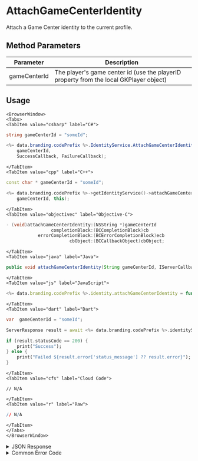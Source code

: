 # AttachGameCenterIdentity

Attach a Game Center identity to the current profile.

<PartialServop service_name="identity" operation_name="ATTACH" />

## Method Parameters

| Parameter    | Description                                                                            |
| ------------ | -------------------------------------------------------------------------------------- |
| gameCenterId | The player's game center id (use the playerID property from the local GKPlayer object) |

## Usage

```mdx-code-block
<BrowserWindow>
<Tabs>
<TabItem value="csharp" label="C#">
```

```csharp
string gameCenterId = "someId";

<%= data.branding.codePrefix %>.IdentityService.AttachGameCenterIdentity(
    gameCenterId,
    SuccessCallback, FailureCallback);
```

```mdx-code-block
</TabItem>
<TabItem value="cpp" label="C++">
```

```cpp
const char * gameCenterId = "someId";

<%= data.branding.codePrefix %>->getIdentityService()->attachGameCenterIdentity(
    gameCenterId, this);
```

```mdx-code-block
</TabItem>
<TabItem value="objectivec" label="Objective-C">
```

```objectivec
- (void)attachGameCenterIdentity:(NSString *)gameCenterId
                 completionBlock:(BCCompletionBlock)cb
            errorCompletionBlock:(BCErrorCompletionBlock)ecb
                        cbObject:(BCCallbackObject)cbObject;
```

```mdx-code-block
</TabItem>
<TabItem value="java" label="Java">
```

```java
public void attachGameCenterIdentity(String gameCenterId, IServerCallback callback)
```

```mdx-code-block
</TabItem>
<TabItem value="js" label="JavaScript">
```

```javascript
<%= data.branding.codePrefix %>.identity.attachGameCenterIdentity = function(gameCenterId, callback)
```

```mdx-code-block
</TabItem>
<TabItem value="dart" label="Dart">
```

```dart
var  gameCenterId = "someId";

ServerResponse result = await <%= data.branding.codePrefix %>.identityService.attachGameCenterIdentity(gameCenterId:gameCenterId);

if (result.statusCode == 200) {
    print("Success");
} else {
    print("Failed ${result.error['status_message'] ?? result.error}");
}
```

```mdx-code-block
</TabItem>
<TabItem value="cfs" label="Cloud Code">
```

```cfscript
// N/A
```

```mdx-code-block
</TabItem>
<TabItem value="r" label="Raw">
```

```r
// N/A
```

```mdx-code-block
</TabItem>
</Tabs>
</BrowserWindow>
```

<details>
<summary>JSON Response</summary>

```json
{
    "status": 200,
    "data": null
}
```

</details>

<details>
<summary>Common Error Code</summary>

### Status Codes

| Code  | Name                    | Description                                                                                                                                                            |
| ----- | ----------------------- | ---------------------------------------------------------------------------------------------------------------------------------------------------------------------- |
| 40211 | DUPLICATE_IDENTITY_TYPE | Returned when trying to attach an identity type that already exists for that profile. For instance you can have only one Game Center identity for a profile.           |
| 40212 | MERGE_PROFILES          | Returned when trying to attach an identity type that would result in two profiles being merged into one (for instance an anonymous account and a Game Center account). |

</details>
